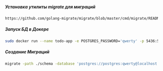 <h5>Установка утилиты migrate для миграций</h5>

```bash
https://github.com/golang-migrate/migrate/blob/master/cmd/migrate/README.md
```

<h5>Запуск БД в Докере</h5>

```bash
sudo docker run --name todo-app -e POSTGRES_PASSWORD='qwerty' -p 5436:5432 -d --rm postgres
```

<h5>Создание Миграций</h5>

```bash
migrate -path ./schema -database 'postgres://postgres:qwerty@localhost:5432/postgres?sslmode=disable' up
```